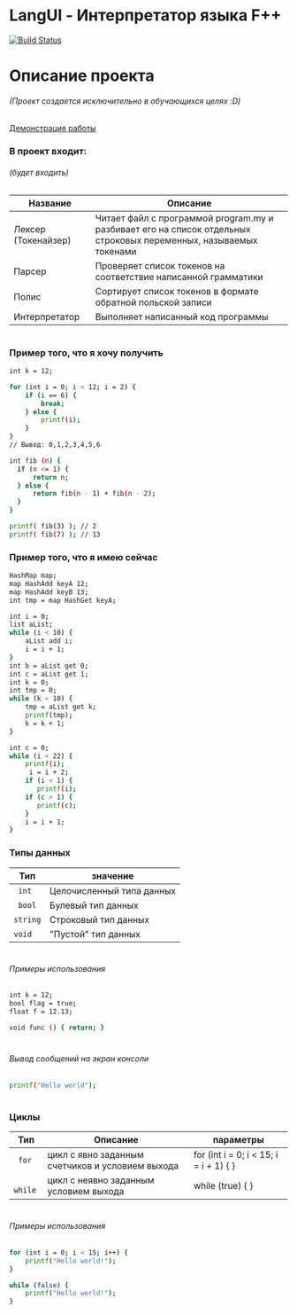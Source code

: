 # LangUI - Интерпретатор языка F++
[![Build Status](https://travis-ci.org/joemccann/dillinger.svg?branch=master)](https://travis-ci.org/joemccann/dillinger)

# Описание проекта
###### (Проект создается исключительно в обучающихся целях :D)

[Демонстрация работы](https://youtu.be/oVKn12ARgQs)

### В проект входит:
###### (будет входить)

| Название | Описание | 
| ------ | ------ |
| Лексер (Токенайзер) |  Читает файл с программой program.my и разбивает его на список отдельных строковых переменных, называемых токенами
| Парсер | Проверяет список токенов на соответствие написанной грамматики
| Полис | Сортирует список токенов в формате обратной польской записи
|  Интерпретатор | Выполняет написанный код программы

#
### Пример того, что я хочу получить
```sh
int k = 12;

for (int i = 0; i < 12; i = 2) {
    if (i == 6) {
        break;
    } else {
        printf(i);
    }
} 
// Вывод: 0,1,2,3,4,5,6

int fib (n) {
  if (n <= 1) {
      return n;
  } else {
      return fib(n - 1) + fib(n - 2);
  }
}

printf( fib(3) ); // 2
printf( fib(7) ); // 13
```

### Пример того, что я имею сейчас
```sh
HashMap map;
map HashAdd keyA 12;
map HashAdd keyB 13;
int tmp = map HashGet keyA;

int i = 0;
list aList;
while (i < 10) {
    aList add i;
    i = i + 1;
}
int b = aList get 0;
int c = aList get 1;
int k = 0;
int tmp = 0;
while (k < 10) {
    tmp = aList get k;
    printf(tmp);
    k = k + 1;
}

int c = 0;
while (i < 22) {
    printf(i);
     i = i + 2;
    if (i < 1) {
       printf(i);
    if (c > 1) {
       printf(c);
    }
    i = i + 1;
}
```

### Типы данных
| Тип | значение | 
| ------ | ------ |
|``` int``` | Целочисленный типа данных 
|``` bool```| Булевый тип данных 
| ```string```| Строковый тип данных 
| ```void``` | "Пустой" тип данных 

#
###### Примеры использования

```sh
int k = 12;
bool flag = true;
float f = 12.13;

void func () { return; }
```
#
###### Вывод сообщений на экран консоли
```sh
printf("Hello world");
```


#
### Циклы
| Тип | Описание | параметры 
| ------ | ------ | ------ |
|``` for``` | цикл с явно заданным счетчиков и условием выхода | for (int i = 0; i < 15; i = i + 1) {  }
|``` while```| цикл с неявно заданным условием выхода | while (true) { }

#
###### Примеры использования
```sh
for (int i = 0; i < 15; i++) {
    printf("Hello world!");
}

while (false) {
    printf("Hello world!");
}
```

